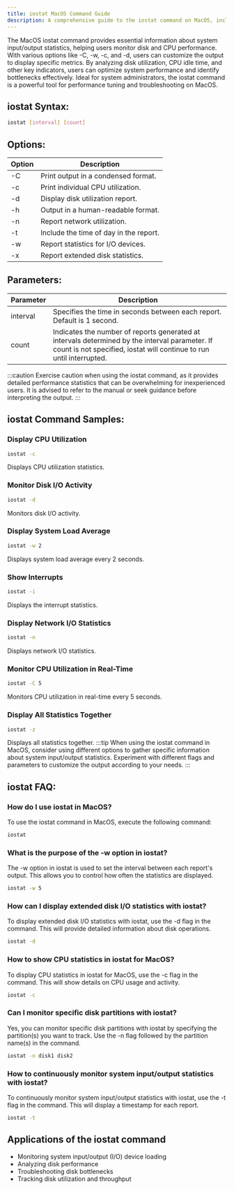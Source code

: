 ```yaml
---
title: iostat MacOS Command Guide
description: A comprehensive guide to the iostat command on MacOS, including usage, options, and examples.
---
```


The MacOS iostat command provides essential information about system input/output statistics, helping users monitor disk and CPU performance. With various options like -C, -w, -c, and -d, users can customize the output to display specific metrics. By analyzing disk utilization, CPU idle time, and other key indicators, users can optimize system performance and identify bottlenecks effectively. Ideal for system administrators, the iostat command is a powerful tool for performance tuning and troubleshooting on MacOS.

## iostat Syntax:
```bash
iostat [interval] [count]
```
## Options:
| Option | Description                  |
|--------|------------------------------|
| -C     | Print output in a condensed format.                         |
| -c     | Print individual CPU utilization.                          |
| -d     | Display disk utilization report.                           |
| -h     | Output in a human-readable format.                         |
| -n     | Report network utilization.                                 |
| -t     | Include the time of day in the report.                     |
| -w     | Report statistics for I/O devices.                         |
| -x     | Report extended disk statistics.                           |

## Parameters:
| Parameter | Description                                                                  |
|-----------|------------------------------------------------------------------------------|
| interval  | Specifies the time in seconds between each report. Default is 1 second.     |
| count     | Indicates the number of reports generated at intervals determined by the interval parameter. If count is not specified, iostat will continue to run until interrupted. |

:::caution
Exercise caution when using the iostat command, as it provides detailed performance statistics that can be overwhelming for inexperienced users. It is advised to refer to the manual or seek guidance before interpreting the output.
:::
## iostat Command Samples:
### Display CPU Utilization
```bash
iostat -c
```
Displays CPU utilization statistics.

### Monitor Disk I/O Activity
```bash
iostat -d
```
Monitors disk I/O activity.

### Display System Load Average
```bash
iostat -w 2
```
Displays system load average every 2 seconds.

### Show Interrupts
```bash
iostat -i
```
Displays the interrupt statistics.

### Display Network I/O Statistics
```bash
iostat -n
```
Displays network I/O statistics.

### Monitor CPU Utilization in Real-Time
```bash
iostat -C 5
```
Monitors CPU utilization in real-time every 5 seconds.

### Display All Statistics Together
```bash
iostat -z
```
Displays all statistics together.
:::tip
When using the iostat command in MacOS, consider using different options to gather specific information about system input/output statistics. Experiment with different flags and parameters to customize the output according to your needs.
:::

## iostat FAQ:
### How do I use iostat in MacOS?
To use the iostat command in MacOS, execute the following command:
```bash
iostat
```

### What is the purpose of the -w option in iostat?
The -w option in iostat is used to set the interval between each report's output. This allows you to control how often the statistics are displayed. 
```bash
iostat -w 5
```

### How can I display extended disk I/O statistics with iostat?
To display extended disk I/O statistics with iostat, use the -d flag in the command. This will provide detailed information about disk operations.
```bash
iostat -d
```

### How to show CPU statistics in iostat for MacOS?
To display CPU statistics in iostat for MacOS, use the -c flag in the command. This will show details on CPU usage and activity.
```bash
iostat -c
```

### Can I monitor specific disk partitions with iostat?
Yes, you can monitor specific disk partitions with iostat by specifying the partition(s) you want to track. Use the -n flag followed by the partition name(s) in the command.
```bash
iostat -n disk1 disk2
```

### How to continuously monitor system input/output statistics with iostat?
To continuously monitor system input/output statistics with iostat, use the -t flag in the command. This will display a timestamp for each report.
```bash
iostat -t
```
## Applications of the iostat command

- Monitoring system input/output (I/O) device loading
- Analyzing disk performance
- Troubleshooting disk bottlenecks
- Tracking disk utilization and throughput